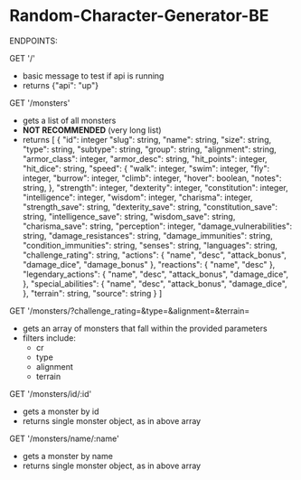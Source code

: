 # Random-Character-Generator-BE

ENDPOINTS:

GET '/'
  - basic message to test if api is running
  - returns {"api": "up"}

GET '/monsters'
  - gets a list of all monsters
  - ****NOT RECOMMENDED**** (very long list)
  - returns [
      {
        "id": integer
        "slug": string,
        "name": string,
        "size": string,
        "type": string,
        "subtype": string,
        "group": string,
        "alignment": string,
        "armor_class": integer,
        "armor_desc": string,
        "hit_points": integer,
        "hit_dice": string,
        "speed": {
          "walk": integer,
          "swim": integer,
          "fly": integer,
          "burrow": integer,
          "climb": integer,
          "hover": boolean,
          "notes": string,
        },
        "strength": integer,
        "dexterity": integer,
        "constitution": integer,
        "intelligence": integer,
        "wisdom": integer,
        "charisma": integer,
        "strength_save": string,
        "dexterity_save": string,
        "constitution_save": string,
        "intelligence_save": string,
        "wisdom_save": string,
        "charisma_save": string,
        "perception": integer,
        "damage_vulnerabilities": string,
        "damage_resistances": string,
        "damage_immunities": string,
        "condition_immunities": string,
        "senses": string,
        "languages": string,
        "challenge_rating": string,
        "actions": {
          "name",
          "desc",
          "attack_bonus",
          "damage_dice",
          "damage_bonus"
        },
        "reactions": {
          "name",
          "desc"
        },
        "legendary_actions": {
          "name",
          "desc",
          "attack_bonus",
          "damage_dice",
        },
        "special_abilities": {
          "name",
          "desc",
          "attack_bonus",
          "damage_dice",
        },
        "terrain": string,
        "source": string
      }
    ]

GET '/monsters/?challenge_rating=&type=&alignment=&terrain=
  - gets an array of monsters that fall within the provided parameters
  - filters include:
    - cr
    - type
    - alignment
    - terrain

GET '/monsters/id/:id'
  - gets a monster by id
  - returns single monster object, as in above array

GET '/monsters/name/:name'
  - gets a monster by name
  - returns single monster object, as in above array